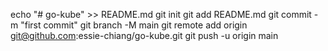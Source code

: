 
echo "# go-kube" >> README.md
git init
git add README.md
git commit -m "first commit"
git branch -M main
git remote add origin git@github.com:essie-chiang/go-kube.git
git push -u origin main